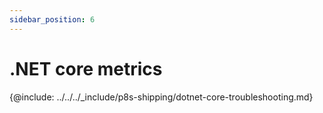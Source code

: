```yaml
---
sidebar_position: 6
---
```



# .NET core metrics

{@include: ../../../_include/p8s-shipping/dotnet-core-troubleshooting.md}

